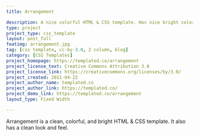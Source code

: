 ```yaml
---
title: Arrangement

description: A nice colorful HTML & CSS template. Has nice bright colors and a clean look and feel.
type: project
project_type: css_template
layout: post_full
featimg: arrangement.jpg
tag: [css template, cc-by-3.0, 2 column, blog]
category: [CSS Templates]
project_homepage: https://templated.co/arrangement
project_license_text: Creative Commons Attribution 3.0
project_license_link: https://creativecommons.org/licenses/by/3.0/
project_created: 2011-04-22
project_author_name: templated.co
project_author_link: https://templated.co/
project_demo_link: https://templated.co/arrangement
layout_type: Fixed Width

---
```

Arrangement is a clean, colorful, and bright HTML & CSS template. It also has a clean look and feel.
